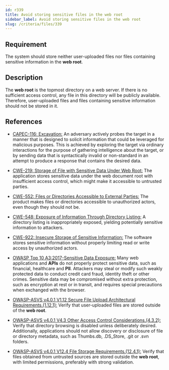 ```yaml
---
id: r339
title: Avoid storing sensitive files in the web root
sidebar_label: Avoid storing sensitive files in the web root
slug: /criteria/files/339
---
```


## Requirement

The system should store
neither user-uploaded files
nor files containing sensitive information
in the **web root**.

## Description

The **web root** is the topmost directory on a web server.
If there is no sufficient access control,
any file in this directory will be publicly available.
Therefore,
user-uploaded files
and files containing sensitive information
should not be stored in it.

## References

- [CAPEC-116: Excavation:](https://capec.mitre.org/data/definitions/116.html)
An adversary actively probes
the target in a manner that is designed
to solicit information that
could be leveraged for malicious purposes.
This is achieved by exploring the target
via ordinary interactions
for the purpose of gathering intelligence
about the target,
or by sending data that is syntactically invalid
or non-standard in an attempt
to produce a response
that contains the desired data.

- [CWE-219: Storage of File with Sensitive Data Under Web Root:](https://cwe.mitre.org/data/definitions/219.html)
The application stores sensitive data
under the web document root
with insufficient access control,
which might make it accessible
to untrusted parties.

- [CWE-552: Files or Directories Accessible to External Parties:](https://cwe.mitre.org/data/definitions/552.html)
The product makes files
or directories accessible to unauthorized actors,
even though they should not be.

- [CWE-548: Exposure of Information Through Directory Listing:](https://cwe.mitre.org/data/definitions/548.html)
A directory listing is inappropriately exposed,
yielding potentially sensitive information
to attackers.

- [CWE-922: Insecure Storage of Sensitive Information:](https://cwe.mitre.org/data/definitions/922.html)
The software stores sensitive information
without properly limiting read or write access
by unauthorized actors.

- [OWASP Top 10 A3:2017-Sensitive Data Exposure:](https://owasp.org/www-project-top-ten/OWASP_Top_Ten_2017/Top_10-2017_A3-Sensitive_Data_Exposure)
Many web applications and **APIs**
do not properly protect sensitive data,
such as financial,
healthcare and **PII**.
Attackers may steal
or modify such weakly protected data
to conduct credit card fraud,
identity theft or other crimes.
Sensitive data may be compromised
without extra protection,
such as encryption at rest or in transit,
and requires special precautions
when exchanged with the browser.

- [OWASP-ASVS v4.0.1 V1.12 Secure File Upload Architectural Requirements.(1.12.1):](https://owasp.org/www-pdf-archive/OWASP_Application_Security_Verification_Standard_4.0-en.pdf)
Verify that user-uploaded files
are stored outside of the **web root**.

- [OWASP-ASVS v4.0.1 V4.3 Other Access Control Considerations.(4.3.2):](https://owasp.org/www-pdf-archive/OWASP_Application_Security_Verification_Standard_4.0-en.pdf)
Verify that directory browsing
is disabled unless deliberately desired.
Additionally,
applications should not allow discovery
or disclosure of file or directory metadata,
such as Thumbs.db,
.DS_Store, .git or .svn folders.

- [OWASP-ASVS v4.0.1 V12.4 File Storage Requirements.(12.4.1):](https://owasp.org/www-pdf-archive/OWASP_Application_Security_Verification_Standard_4.0-en.pdf)
Verify that files obtained
from untrusted sources
are stored outside the **web root**,
with limited permissions,
preferably with strong validation.
